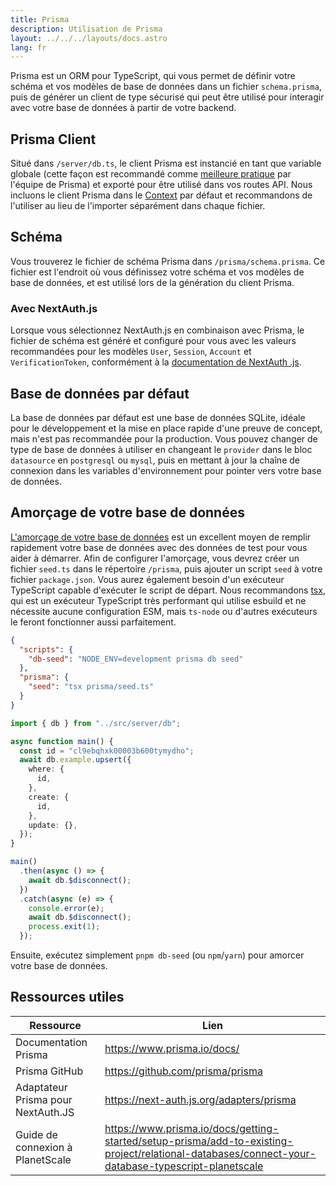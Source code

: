 ```yaml
---
title: Prisma
description: Utilisation de Prisma
layout: ../../../layouts/docs.astro
lang: fr
---
```


Prisma est un ORM pour TypeScript, qui vous permet de définir votre schéma et vos modèles de base de données dans un fichier `schema.prisma`, puis de générer un client de type sécurisé qui peut être utilisé pour interagir avec votre base de données à partir de votre backend.

## Prisma Client

Situé dans `/server/db.ts`, le client Prisma est instancié en tant que variable globale (cette façon est recommandé comme [meilleure pratique](https://www.prisma.io/docs/guides/database/troubleshooting-orm/help-articles/nextjs-prisma-client-dev-practices#problem) par l'équipe de Prisma) et exporté pour être utilisé dans vos routes API. Nous incluons le client Prisma dans le [Context](/fr/usage/trpc#-serverapitrpcts) par défaut et recommandons de l'utiliser au lieu de l'importer séparément dans chaque fichier.

## Schéma

Vous trouverez le fichier de schéma Prisma dans `/prisma/schema.prisma`. Ce fichier est l'endroit où vous définissez votre schéma et vos modèles de base de données, et est utilisé lors de la génération du client Prisma.

### Avec NextAuth.js

Lorsque vous sélectionnez NextAuth.js en combinaison avec Prisma, le fichier de schéma est généré et configuré pour vous avec les valeurs recommandées pour les modèles `User`, `Session`, `Account` et `VerificationToken`, conformément à la [documentation de NextAuth .js](https://next-auth.js.org/adapters/prisma).

## Base de données par défaut

La base de données par défaut est une base de données SQLite, idéale pour le développement et la mise en place rapide d'une preuve de concept, mais n'est pas recommandée pour la production. Vous pouvez changer de type de base de données à utiliser en changeant le `provider` dans le bloc `datasource` en `postgresql` ou `mysql`, puis en mettant à jour la chaîne de connexion dans les variables d'environnement pour pointer vers votre base de données.

## Amorçage de votre base de données

[L'amorçage de votre base de données](https://www.prisma.io/docs/guides/database/seed-database) est un excellent moyen de remplir rapidement votre base de données avec des données de test pour vous aider à démarrer. Afin de configurer l'amorçage, vous devrez créer un fichier `seed.ts` dans le répertoire `/prisma`, puis ajouter un script `seed` à votre fichier `package.json`. Vous aurez également besoin d'un exécuteur TypeScript capable d'exécuter le script de départ. Nous recommandons [tsx](https://github.com/esbuild-kit/tsx), qui est un exécuteur TypeScript très performant qui utilise esbuild et ne nécessite aucune configuration ESM, mais `ts-node` ou d'autres exécuteurs le feront fonctionner aussi parfaitement.

```jsonc:package.json
{
  "scripts": {
    "db-seed": "NODE_ENV=development prisma db seed"
  },
  "prisma": {
    "seed": "tsx prisma/seed.ts"
  }
}
```

```ts:prisma/seed.ts
import { db } from "../src/server/db";

async function main() {
  const id = "cl9ebqhxk00003b600tymydho";
  await db.example.upsert({
    where: {
      id,
    },
    create: {
      id,
    },
    update: {},
  });
}

main()
  .then(async () => {
    await db.$disconnect();
  })
  .catch(async (e) => {
    console.error(e);
    await db.$disconnect();
    process.exit(1);
  });
```

Ensuite, exécutez simplement `pnpm db-seed` (ou `npm`/`yarn`) pour amorcer votre base de données.

## Ressources utiles

| Ressource                          | Lien                                                                                                                                              |
| ---------------------------------- | ------------------------------------------------------------------------------------------------------------------------------------------------- |
| Documentation Prisma               | https://www.prisma.io/docs/                                                                                                                       |
| Prisma GitHub                      | https://github.com/prisma/prisma                                                                                                                  |
| Adaptateur Prisma pour NextAuth.JS | https://next-auth.js.org/adapters/prisma                                                                                                          |
| Guide de connexion à PlanetScale   | https://www.prisma.io/docs/getting-started/setup-prisma/add-to-existing-project/relational-databases/connect-your-database-typescript-planetscale |
